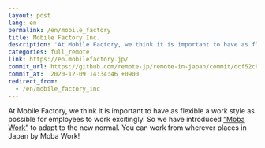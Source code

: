 ```yaml
---
layout: post
lang: en
permalink: /en/mobile_factory
title: Mobile Factory Inc.
description: 'At Mobile Factory, we think it is important to have as flexible a work style as possible for employees to work excitingly. So we have introduced “Moba Work” to adapt to the new normal. You can work from wherever places in Japan by Moba Work!'
categories: full_remote
link: https://en.mobilefactory.jp/
commit_url: https://github.com/remote-jp/remote-in-japan/commit/dcf52c8e50637942d39455750a8078a74afb3e1e
commit_at:  2020-12-09 14:34:46 +0900
redirect_from:
  - /en/mobile_factory_inc
---
```


<p>At Mobile Factory, we think it is important to have as flexible a work style as possible for employees to work excitingly. So we have introduced <a href="https://recruit.mobilefactory.jp/work-style/">“Moba Work”</a> to adapt to the new normal. You can work from wherever places in Japan by Moba Work!</p>
